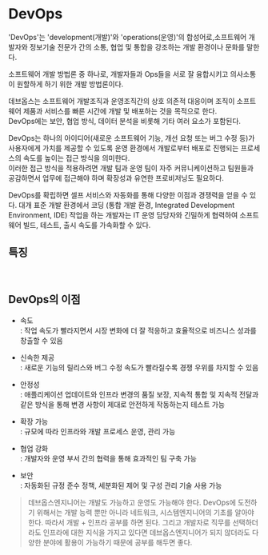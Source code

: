 # DevOps

'DevOps'는 'development(개발)'와 'operations(운영)'의 합성어로,소프트웨어 개발자와 정보기술 전문가 간의 소통, 협업 및 통합을 강조하는 개발 환경이나 문화를 말한다. <br>

소프트웨어 개발 방법론 중 하나로, 개발자들과 Ops들을 서로 잘 융합시키고 의사소통이 원할하게 하기 위한 개발 방법론이다.

데브옵스는 소프트웨어 개발조직과 운영조직간의 상호 의존적 대응이며 조직이 소프트웨어 제품과 서비스를 빠른 시간에 개발 및 배포하는 것을 목적으로 한다. <br>
DevOps에는 보안, 협업 방식, 데이터 분석을 비롯해 기타 여러 요소가 포함된다. 

DevOps는 하나의 아이디어(새로운 소프트웨어 기능, 개선 요청 또는 버그 수정 등)가 사용자에게 가치를 제공할 수 있도록 운영 환경에서 개발로부터 배포로 진행되는 프로세스의 속도를 높이는 접근 방식을 의미한다. <br>
이러한 접근 방식을 적용하려면 개발 팀과 운영 팀이 자주 커뮤니케이션하고 팀원들과 공감하면서 업무에 접근해야 하며 확장성과 유연한 프로비저닝도 필요하다. <br>

DevOps를 확립하면 셀프 서비스와 자동화를 통해 다양한 이점과 경쟁력을 얻을 수 있다. 대개 표준 개발 환경에서 코딩 (통합 개발 환경, Integrated Development Environment, IDE) 작업을 하는 개발자는 IT 운영 담당자와 긴밀하게 협력하여 소프트웨어 빌드, 테스트, 출시 속도를 가속화할 수 있다.

## 특징


<br>

## DevOps의 이점

- 속도 <br>
: 작업 속도가 빨라지면서 시장 변화에 더 잘 적응하고 효율적으로 비즈니스 성과를 창출할 수 있음

- 신속한 제공 <br>
: 새로운 기능의 릴리스와 버그 수정 속도가 빨라질수록 경쟁 우위를 차지할 수 있음

- 안정성 <br>
: 애플리케이션 업데이트와 인프라 변경의 품질 보장, 지속적 통합 및 지속적 전달과 같은 방식을 통해 변경 사항이 제대로 안전하게 작동하는지 테스트 가능

- 확장 가능 <br>
: 규모에 따라 인프라와 개발 프로세스 운영, 관리 가능

- 협업 강화 <br>
: 개발자와 운영 부서 간의 협력을 통해 효과적인 팀 구축 가능

- 보안 <br>
: 자동화된 규정 준수 정책, 세분화된 제어 및 구성 관리 기술 사용 가능


>  데브옵스엔지니어는 개발도 가능하고 운영도 가능해야 한다. DevOps에 도전하기 위해서는 개발 능력 뿐만 아니라 네트워크, 시스템엔지니어의 기초를 알아야 한다. 따라서 개발 + 인프라 공부를 하면 된다. 그리고 개발자로 직무를 선택하더라도 인프라에 대한 지식을 가지고 있다면 데브옵스엔지니어가 되지 않더라도 다양한 분야에 활용이 가능하기 때문에 공부를 해두면 좋다.


<br>

<br>